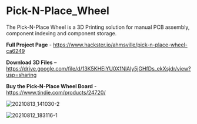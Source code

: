 # Pick-N-Place_Wheel

The Pick-N-Place Wheel is a 3D Printing solution for manual PCB assembly, component indexing and component storage.

**Full Project Page** - https://www.hackster.io/ahmsville/pick-n-place-wheel-ca6249

**Download 3D Files** – https://drive.google.com/file/d/13K5KHEiYU0XfNlAly5jGHfDs_ekXsjdr/view?usp=sharing

**Buy the Pick-N-Place Wheel Board** - https://www.tindie.com/products/24720/

![20210813_141030-2](https://user-images.githubusercontent.com/44074914/129452430-b3441216-f01c-4450-be8b-7d0ba47a0665.jpg)

![20210812_183116-1](https://user-images.githubusercontent.com/44074914/129452388-2d770b87-684d-4f67-a347-c38d13b1e22f.jpg)


